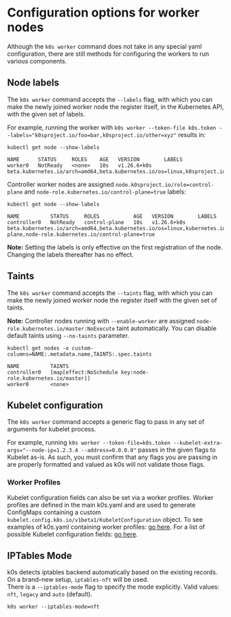 # Configuration options for worker nodes

Although the `k0s worker` command does not take in any special yaml configuration, there are still methods for configuring the workers to run various components.

## Node labels

The `k0s worker` command accepts the `--labels` flag, with which you can make the newly joined worker node the register itself, in the Kubernetes API, with the given set of labels.

For example, running the worker with `k0s worker --token-file k0s.token --labels="k0sproject.io/foo=bar,k0sproject.io/other=xyz"` results in:

```shell
kubectl get node --show-labels
```

```shell
NAME      STATUS     ROLES    AGE   VERSION        LABELS
worker0   NotReady   <none>   10s   v1.26.6+k0s  beta.kubernetes.io/arch=amd64,beta.kubernetes.io/os=linux,k0sproject.io/foo=bar,k0sproject.io/other=xyz,kubernetes.io/arch=amd64,kubernetes.io/hostname=worker0,kubernetes.io/os=linux
```

Controller worker nodes are assigned `node.k0sproject.io/role=control-plane` and `node-role.kubernetes.io/control-plane=true` labels:

```shell
kubectl get node --show-labels
```

```shell
NAME          STATUS     ROLES           AGE   VERSION        LABELS
controller0   NotReady   control-plane   10s   v1.26.6+k0s  beta.kubernetes.io/arch=amd64,beta.kubernetes.io/os=linux,kubernetes.io/hostname=worker0,kubernetes.io/os=linux,node.k0sproject.io/role=control-plane,node-role.kubernetes.io/control-plane=true
```

**Note:** Setting the labels is only effective on the first registration of the node. Changing the labels thereafter has no effect.

## Taints

The `k0s worker` command accepts the `--taints` flag, with which you can make the newly joined worker node the register itself with the given set of taints.

**Note:** Controller nodes running with `--enable-worker` are assigned `node-role.kubernetes.io/master:NoExecute` taint automatically. You can disable default taints using `--no-taints`  parameter.

```shell
kubectl get nodes -o custom-columns=NAME:.metadata.name,TAINTS:.spec.taints
```

```shell
NAME          TAINTS
controller0   [map[effect:NoSchedule key:node-role.kubernetes.io/master]]
worker0       <none>
```

## Kubelet configuration

The `k0s worker` command accepts a generic flag to pass in any set of arguments
for kubelet process.

For example, running `k0s worker --token-file=k0s.token
--kubelet-extra-args="--node-ip=1.2.3.4 --address=0.0.0.0"` passes in the given
flags to Kubelet as-is. As such, you must confirm that any flags you are passing
in are properly formatted and valued as k0s will not validate those flags.

### Worker Profiles

Kubelet configuration fields can also be set via a worker profiles. Worker
profiles are defined in the main k0s.yaml and are used to generate ConfigMaps
containing a custom `kubelet.config.k8s.io/v1beta1/KubeletConfiguration` object.
To see examples of k0s.yaml containing worker profiles: [go
here](./configuration.md#specworkerprofiles). For a list of possible Kubelet
configuration fields: [go
here](https://kubernetes.io/docs/reference/config-api/kubelet-config.v1beta1/).

## IPTables Mode

k0s detects iptables backend automatically based on the existing records. On a brand-new setup, `iptables-nft` will be used.  
There is a `--iptables-mode` flag to specify the mode explicitly. Valid values: `nft`, `legacy` and `auto` (default).

```shell
k0s worker --iptables-mode=nft
```
